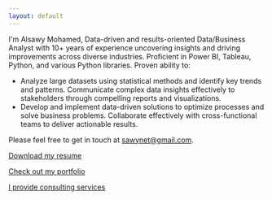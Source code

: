 ```yaml
---
layout: default
---
```


I'm Alsawy Mohamed, Data-driven and results-oriented Data/Business Analyst with 10+ years of experience uncovering insights and driving improvements across diverse industries. Proficient in Power BI, Tableau, Python, and various Python libraries. Proven ability to:

 - Analyze large datasets using statistical methods and identify key trends and patterns.  Communicate complex data insights effectively to stakeholders through compelling reports and visualizations.
 - Develop and implement data-driven solutions to optimize processes and solve business problems.
 Collaborate effectively with cross-functional teams to deliver actionable results.


Please feel free to get in touch at [sawynet@gmail.com](mailto:sawwynet@gmail.com). 

[Download my resume](./Alsawy_Mohamed.pdf)

[Check out my portfolio](./portfolio)

[I provide consulting services](./consulting.md)



